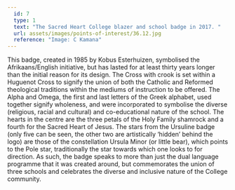 ```yaml
---
  id: 7
  type: 1
  text: "The Sacred Heart College blazer and school badge in 2017. "
  url: assets/images/points-of-interest/36.12.jpg
  reference: "Image: C Kamana"
---
```

This badge, created in 1985 by Kobus Esterhuizen, symbolised the Afrikaans/English initiative, but has lasted for at least thirty years longer than the initial reason for its design. The Cross with crook is set within a Huguenot Cross to signify the union of both the Catholic and Reformed theological traditions within the mediums of instruction to be offered. The Alpha and Omega, the first and last letters of the Greek alphabet, used together signify wholeness, and were incorporated to symbolise the diverse (religious, racial and cultural) and co-educational nature of the school. The hearts in the centre are the three petals of the Holy Family shamrock and a fourth for the Sacred Heart of Jesus. The stars from the Ursuline badge (only five can be seen, the other two are artistically ‘hidden’ behind the logo) are those of the constellation Ursula Minor (or little bear), which points to the Pole star, traditionally the star towards which one looks to for direction. As such, the badge speaks to more than just the dual language programme that it was created around, but commemorates the union of three schools and celebrates the diverse and inclusive nature of the College community.


